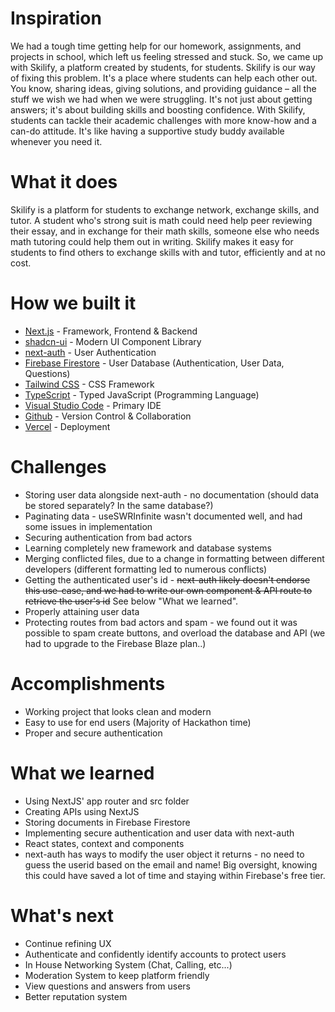 # Inspiration

We had a tough time getting help for our homework, assignments, and projects in school, which left us feeling stressed and stuck. So, we came up with Skilify, a platform created by students, for students. Skilify is our way of fixing this problem. It's a place where students can help each other out. You know, sharing ideas, giving solutions, and providing guidance – all the stuff we wish we had when we were struggling. It's not just about getting answers; it's about building skills and boosting confidence. With Skilify, students can tackle their academic challenges with more know-how and a can-do attitude. It's like having a supportive study buddy available whenever you need it.

# What it does

Skilify is a platform for students to exchange network, exchange skills, and tutor. A student who's strong suit is math could need help peer reviewing their essay, and in exchange for their math skills, someone else who needs math tutoring could help them out in writing. Skilify makes it easy for students to find others to exchange skills with and tutor, efficiently and at no cost.

# How we built it

- [Next.js](https://nextjs.org/) - Framework, Frontend & Backend
- [shadcn-ui](https://ui.shadcn.com/) - Modern UI Component Library
- [next-auth](https://next-auth.js.org/) - User Authentication
- [Firebase Firestore](https://firebase.google.com/) - User Database (Authentication, User Data, Questions)
- [Tailwind CSS](https://tailwindcss.com/) - CSS Framework
- [TypeScript](https://typescriptlang.org/) - Typed JavaScript (Programming Language)
- [Visual Studio Code](https://code.visualstudio.com/) - Primary IDE
- [Github](https://github.com/) - Version Control & Collaboration
- [Vercel](https://vercel.app/) - Deployment

# Challenges

- Storing user data alongside next-auth - no documentation (should data be stored separately? In the same database?)
- Paginating data - useSWRInfinite wasn't documented well, and had some issues in implementation
- Securing authentication from bad actors
- Learning completely new framework and database systems
- Merging conflicted files, due to a change in formatting between different developers (different formatting led to numerous conflicts)
- Getting the authenticated user's id - ~~next-auth likely doesn't endorse this use-case, and we had to write our own component & API route to retrieve the user's id~~ See below "What we learned".
- Properly attaining user data
- Protecting routes from bad actors and spam - we found out it was possible to spam create buttons, and overload the database and API (we had to upgrade to the Firebase Blaze plan..)

# Accomplishments

- Working project that looks clean and modern
- Easy to use for end users (Majority of Hackathon time)
- Proper and secure authentication

# What we learned

- Using NextJS' app router and src folder
- Creating APIs using NextJS
- Storing documents in Firebase Firestore
- Implementing secure authentication and user data with next-auth
- React states, context and components
- next-auth has ways to modify the user object it returns - no need to guess the userid based on the email and name! Big oversight, knowing this could have saved a lot of time and staying within Firebase's free tier.

# What's next

- Continue refining UX
- Authenticate and confidently identify accounts to protect users
- In House Networking System (Chat, Calling, etc...)
- Moderation System to keep platform friendly
- View questions and answers from users
- Better reputation system
